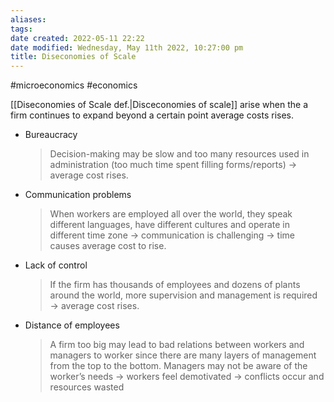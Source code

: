 ```yaml
---
aliases: 
tags: 
date created: 2022-05-11 22:22
date modified: Wednesday, May 11th 2022, 10:27:00 pm
title: Diseconomies of Scale
---
```


#microeconomics #economics

[[Diseconomies of Scale def.|Disceconomies of scale]] arise when the a firm continues to expand beyond a certain point average costs rises.

- Bureaucracy
  > Decision-making may be slow and too many resources used in administration (too much time spent filling forms/reports)  → average cost rises.
- Communication problems
  > When workers are employed all over the world, they speak different languages, have different cultures and operate in different time zone → communication is challenging → time causes average cost to rise.
- Lack of control
  > If the firm has thousands of employees and dozens of plants around the world, more supervision and management is required → average cost rises.
- Distance of employees
  > A firm too big may lead to bad relations between workers and managers to worker since there are many layers of management from the top to the bottom.
  > Managers may not be aware of the worker’s needs -> workers feel demotivated -> conflicts occur and resources wasted
